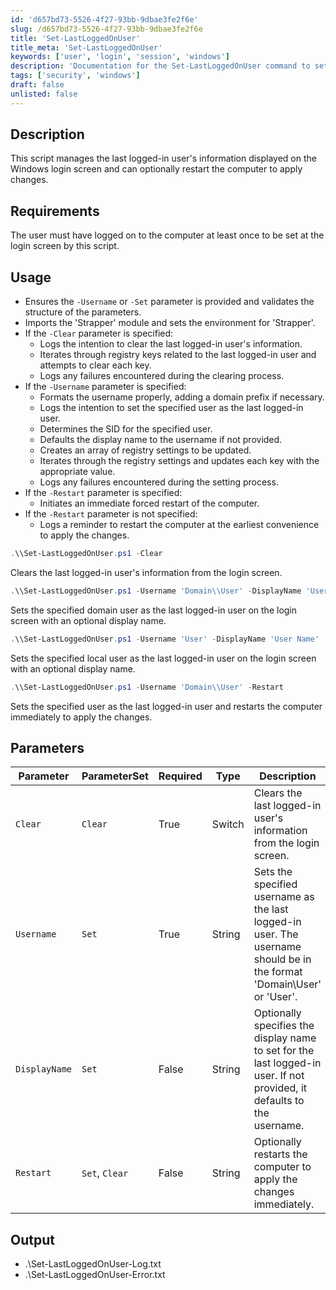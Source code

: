 ```yaml
---
id: 'd657bd73-5526-4f27-93bb-9dbae3fe2f6e'
slug: /d657bd73-5526-4f27-93bb-9dbae3fe2f6e
title: 'Set-LastLoggedOnUser'
title_meta: 'Set-LastLoggedOnUser'
keywords: ['user', 'login', 'session', 'windows']
description: 'Documentation for the Set-LastLoggedOnUser command to set the last logged-on user in Windows.'
tags: ['security', 'windows']
draft: false
unlisted: false
---
```


## Description

This script manages the last logged-in user's information displayed on the Windows login screen and can optionally restart the computer to apply changes.

## Requirements

The user must have logged on to the computer at least once to be set at the login screen by this script.

## Usage

- Ensures the `-Username` or `-Set` parameter is provided and validates the structure of the parameters.
- Imports the 'Strapper' module and sets the environment for 'Strapper'.
- If the `-Clear` parameter is specified:
  - Logs the intention to clear the last logged-in user's information.
  - Iterates through registry keys related to the last logged-in user and attempts to clear each key.
  - Logs any failures encountered during the clearing process.
- If the `-Username` parameter is specified:
  - Formats the username properly, adding a domain prefix if necessary.
  - Logs the intention to set the specified user as the last logged-in user.
  - Determines the SID for the specified user.
  - Defaults the display name to the username if not provided.
  - Creates an array of registry settings to be updated.
  - Iterates through the registry settings and updates each key with the appropriate value.
  - Logs any failures encountered during the setting process.
- If the `-Restart` parameter is specified:
  - Initiates an immediate forced restart of the computer.
- If the `-Restart` parameter is not specified:
  - Logs a reminder to restart the computer at the earliest convenience to apply the changes.

```powershell
.\\Set-LastLoggedOnUser.ps1 -Clear
```
Clears the last logged-in user's information from the login screen.

```powershell
.\\Set-LastLoggedOnUser.ps1 -Username 'Domain\\User' -DisplayName 'User Name'
```
Sets the specified domain user as the last logged-in user on the login screen with an optional display name.

```powershell
.\\Set-LastLoggedOnUser.ps1 -Username 'User' -DisplayName 'User Name'
```
Sets the specified local user as the last logged-in user on the login screen with an optional display name.

```powershell
.\\Set-LastLoggedOnUser.ps1 -Username 'Domain\\User' -Restart
```
Sets the specified user as the last logged-in user and restarts the computer immediately to apply the changes.

## Parameters

| Parameter      | ParameterSet | Required | Type   | Description                                                                                  |
|----------------|--------------|----------|--------|----------------------------------------------------------------------------------------------|
| `Clear`        | `Clear`      | True     | Switch | Clears the last logged-in user's information from the login screen.                         |
| `Username`     | `Set`        | True     | String | Sets the specified username as the last logged-in user. The username should be in the format 'Domain\\User' or 'User'. |
| `DisplayName`  | `Set`        | False    | String | Optionally specifies the display name to set for the last logged-in user. If not provided, it defaults to the username. |
| `Restart`      | `Set`, `Clear` | False  | String | Optionally restarts the computer to apply the changes immediately.                          |

## Output

- .\\Set-LastLoggedOnUser-Log.txt
- .\\Set-LastLoggedOnUser-Error.txt


